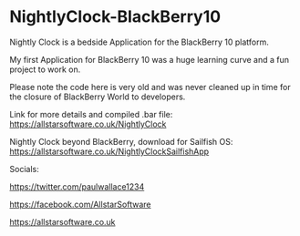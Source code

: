 # NightlyClock-BlackBerry10


Nightly Clock is a bedside Application for the BlackBerry 10 platform.

My first Application for BlackBerry 10 was a huge learning curve and a fun project to work on.


Please note the code here is very old and was never cleaned up in time for the closure of BlackBerry World to developers.


Link for more details and compiled .bar file:
https://allstarsoftware.co.uk/NightlyClock

Nightly Clock beyond BlackBerry, download for Sailfish OS: https://allstarsoftware.co.uk/NightlyClockSailfishApp

Socials:

https://twitter.com/paulwallace1234

https://facebook.com/AllstarSoftware

https://allstarsoftware.co.uk
